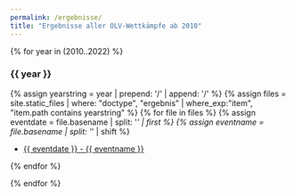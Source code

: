 ```yaml
---
permalink: /ergebnisse/
title: "Ergebnisse aller OLV-Wettkämpfe ab 2010"
---
```


{% for year in (2010..2022) %}
### {{ year }}

{% assign yearstring = year | prepend: '/' | append: '/' %}
{% assign files = site.static_files  | where: "doctype", "ergebnis" | where_exp:"item", "item.path contains yearstring" %}
{% for file in files %}
  {% assign eventdate = file.basename | split: '_' | first %}
  {% assign eventname = file.basename | split: '_' | shift %}
  * <a href="{{ file.path | relative_url }}">{{ eventdate }} - {{ eventname }} </a>

{% endfor %}

{% endfor %}

